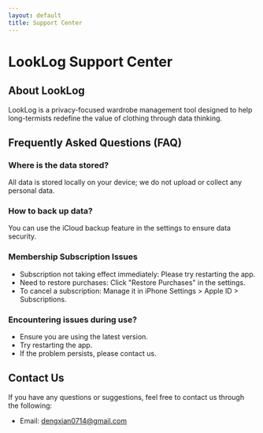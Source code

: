 ```yaml
---
layout: default
title: Support Center
---
```


# LookLog Support Center

## About LookLog

LookLog is a privacy-focused wardrobe management tool designed to help long-termists redefine the value of clothing through data thinking.

## Frequently Asked Questions (FAQ)

### Where is the data stored?
All data is stored locally on your device; we do not upload or collect any personal data.

### How to back up data?
You can use the iCloud backup feature in the settings to ensure data security.

### Membership Subscription Issues
- Subscription not taking effect immediately: Please try restarting the app.
- Need to restore purchases: Click "Restore Purchases" in the settings.
- To cancel a subscription: Manage it in iPhone Settings > Apple ID > Subscriptions.

### Encountering issues during use?
- Ensure you are using the latest version.
- Try restarting the app.
- If the problem persists, please contact us.

## Contact Us

If you have any questions or suggestions, feel free to contact us through the following:

- Email: dengxian0714@gmail.com
